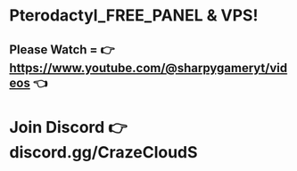 # Pterodactyl_FREE_PANEL & VPS!
## Please Watch = 👉 https://www.youtube.com/@sharpygameryt/videos 👈
# Join Discord 👉 discord.gg/CrazeCloudS

